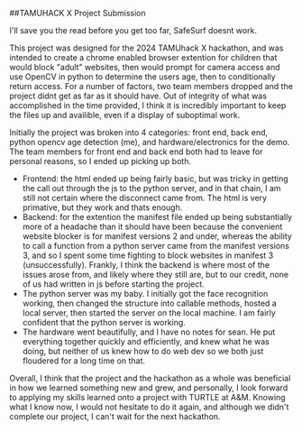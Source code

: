 ##TAMUHACK X Project Submission 

I'll save you the read before you get too far, SafeSurf doesnt work. 

This project was designed for the 2024 TAMUhack X hackathon, and was intended to create a chrome enabled browser extention for children that would block "adult" websites, then would prompt for camera access and use OpenCV in python to determine the users age, then to conditionally return access. For a number of factors, two team members dropped and the project didnt get as far as it should have. Out of integrity of what was accomplished in the time provided, I think it is incredibly important to keep the files up and availible, even if a display of suboptimal work.

Initially the project was broken into 4 categories: front end, back end, python opencv age detection (me), and hardware/electronics for the demo. The team members for front end and back end both had to leave for personal reasons, so I ended up picking up both. 
 - Frontend: the html ended up being fairly basic, but was tricky in getting the call out through the js to the python server, and in that chain, I am still not certain where the disconnect came from. The html is very primative, but they work and thats enough.
 - Backend: for the extention the manifest file ended up being substantially more of a headache than it should have been because the convenient website blocker is for manifest versions 2 and under, whereas the ability to call a function from a python server came from the manifest versions 3, and so I spent some time fighting to block websites in manifest 3 (unsuccessfully). Frankly, I think the backend is where most of the issues arose from, and likely where they still are, but to our credit, none of us had written in js before starting the project.
 - The python server was my baby. I initially got the face recognition working, then changed the structure into callable methods, hosted a local server, then started the server on the local machine. I am fairly confident that the python server is working.
 - The hardware went beautifully, and I have no notes for sean. He put everything together quickly and efficiently, and knew what he was doing, but neither of us knew how to do web dev so we both just floudered for a long time on that.

Overall, I think that the project and the hackathon as a whole was beneficial in how we learned something new and grew, and personally, I look forward to applying my skills learned onto a project with TURTLE at A&M. Knowing what I know now, I would not hesitate to do it again, and although we didn't complete our project, I can't wait for the next hackathon.
